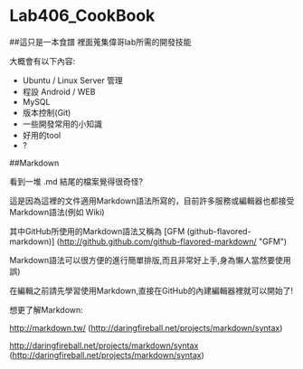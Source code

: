 Lab406_CookBook 
========
##這只是一本食譜
裡面蒐集偉哥lab所需的開發技能



大概會有以下內容:
* Ubuntu / Linux Server 管理
* 程設 Android / WEB
* MySQL
* 版本控制(Git)
* 一些開發常用的小知識
* 好用的tool
* ?

##Markdown

看到一堆 .md 結尾的檔案覺得很奇怪?

這是因為這裡的文件適用Markdown語法所寫的，目前許多服務或編輯器也都接受Markdown語法(例如 Wiki)

其中GitHub所使用的Markdown語法又稱為 [GFM (github-flavored-markdown)] (http://github.github.com/github-flavored-markdown/ "GFM")

Markdown語法可以很方便的進行簡單排版,而且非常好上手,身為懶人當然要使用 誤)

在編輯之前請先學習使用Markdown,直接在GitHub的內建編輯器裡就可以開始了!

想更了解Markdown:

http://markdown.tw/ (http://daringfireball.net/projects/markdown/syntax)

http://daringfireball.net/projects/markdown/syntax (http://daringfireball.net/projects/markdown/syntax)

